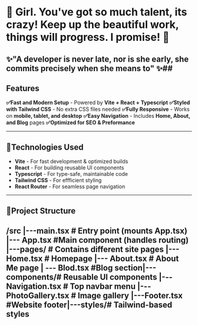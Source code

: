# 🌺 Girl. You've got so much talent, its crazy! Keep up the beautiful work, things will progress. I promise! 🩷 ##
## ✨"A developer is never late, nor is she early, she commits precisely when she means to" ✨##

## Features 
**✅Fast and Modern Setup** - Powered by **Vite + React + Typescript**
**✅Styled with Tailwind CSS** - No extra CSS files needed
**✅Fully Responsive** - Works on **mobile, tablet, and desktop**
**✅Easy Navigation** - Includes **Home, About, and Blog** pages
**✅Optimized for SEO & Preformance**

---

## 🔧Technologies Used
- **Vite** - For fast development & optimized builds
- **React** - For building reusable UI components 
- **Typescript** - For type-safe, maintainable code
- **Tailwind CSS** - For effficient styling
- **React Router** - For seamless page navigation

---

## 📂Project Structure 
/src |---main.tsx # Entry point (mounts App.tsx) |--- App.tsx #Main component (handles routing) |---pages/ # Contains different site pages |--- Home.tsx # Homepage |--- About.tsx # About Me page | --- Blod.tsx #Blog section|---components/# Reusable UI components |---Navigation.tsx # Top navbar menu |---PhotoGallery.tsx # Image gallery |---Footer.tsx #Website footer|---styles/# Tailwind-based styles 
---
